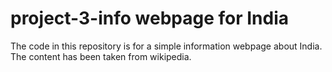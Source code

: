 # project-3-info webpage for India
 The code in this repository is for a simple information webpage about India.
 <br>
 The content has been taken from wikipedia.
